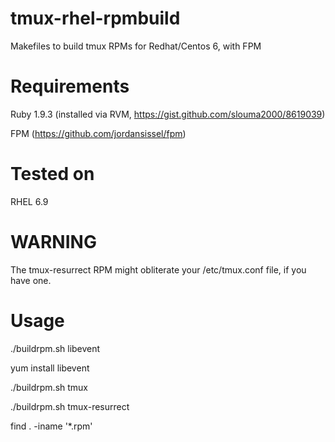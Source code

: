 # tmux-rhel-rpmbuild
Makefiles to build tmux RPMs for Redhat/Centos 6, with FPM

# Requirements

Ruby 1.9.3 (installed via RVM, https://gist.github.com/slouma2000/8619039)

FPM (https://github.com/jordansissel/fpm)

# Tested on 

RHEL 6.9

# WARNING

The tmux-resurrect RPM might obliterate your /etc/tmux.conf file, if you have one.

# Usage
./buildrpm.sh libevent

yum install libevent 

./buildrpm.sh tmux

./buildrpm.sh tmux-resurrect

find . -iname '*.rpm'

